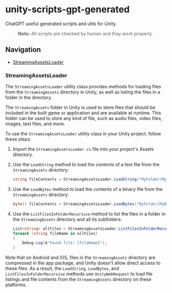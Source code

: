 # unity-scripts-gpt-generated
ChatGPT useful generated scripts and utils for Unity. 

> **Note:**
> All scripts are checked by human and they work properly. 

## Navigation
- [StreamingAssetsLoader](#StreamingAssetsLoader)

### StreamingAssetsLoader <a id="StreamingAssetsLoader"></a>

The `StreamingAssetsLoader` utility class provides methods for loading files from the `StreamingAssets` directory in Unity, as well as listing the files in a folder in the directory.

The `StreamingAssets` folder in Unity is used to store files that should be included in the built game or application and are available at runtime. This folder can be used to store any kind of file, such as audio files, video files, images, text files, and more.

To use the `StreamingAssetsLoader` utility class in your Unity project, follow these steps:

1. Import the `StreamingAssetsLoader.cs` file into your project's Assets directory.

2. Use the `LoadString` method to load the contents of a text file from the `StreamingAssets` directory:

    ```csharp
    string fileContents = StreamingAssetsLoader.LoadString("MyFolder/MyTextFile.txt");
    ```

3. Use the `LoadBytes` method to load the contents of a binary file from the `StreamingAssets` directory:

    ```csharp
    byte[] fileContents = StreamingAssetsLoader.LoadBytes("MyFolder/MyBinaryFile.bin");
    ```
    
4. Use the `ListFilesInFolderRecursive` method to list the files in a folder in the `StreamingAssets` directory and all its subfolders:

    ```csharp
    List<string> allFiles = StreamingAssetsLoader.ListFilesInFolderRecursive("MyFolder");
    foreach (string fileName in allFiles)
    {
        Debug.Log($"Found file: {fileName}");
    }
    ```

Note that on Android and iOS, files in the `StreamingAssets` directory are compressed in the app package, and Unity doesn't allow direct access to these files. As a result, the `LoadString`, `LoadBytes`, and `ListFilesInFolderRecursive` methods use `UnityWebRequest` to load file listings and file contents from the `StreamingAssets` directory on these platforms.
